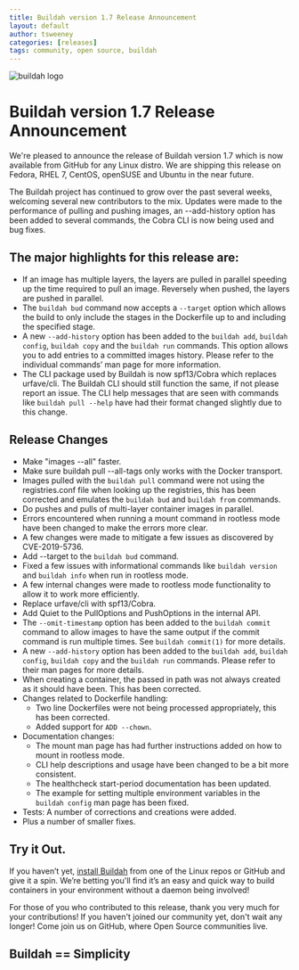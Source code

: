 ```yaml
---
title: Buildah version 1.7 Release Announcement
layout: default
author: tsweeney
categories: [releases]
tags: community, open source, buildah
---
```

![buildah logo](https://buildah.io/images/buildah.png)

# Buildah version 1.7 Release Announcement

We're pleased to announce the release of Buildah version 1.7 which is now available from GitHub for any Linux distro.  We are shipping this release on Fedora, RHEL 7, CentOS, openSUSE and Ubuntu in the near future.

The Buildah project has continued to grow over the past several weeks, welcoming several new contributors to the mix.  Updates were made to the performance of pulling and pushing images, an --add-history option has been added to several commands, the Cobra CLI is now being used and bug fixes.

<!--readmore-->
## The major highlights for this release are:

* If an image has multiple layers, the layers are pulled in parallel speeding up the time required to pull an image.  Reversely when pushed, the layers are pushed in parallel.
*  The `buildah bud` command now accepts a `--target` option which allows the build to only include the stages in the Dockerfile up to and including the specified stage.
* A new `--add-history` option has been added to the `buildah add`, `buildah config`, `buildah copy` and the `buildah run` commands.  This option allows you to add entries to a committed images history.  Please refer to the individual commands’ man page for more information.
* The CLI package used by Buildah is now spf13/Cobra which replaces urfave/cli.  The Buildah CLI should still function the same, if not please report an issue.  The CLI help messages that are seen with commands like `buildah pull --help` have had their format changed slightly due to this change.

## Release Changes
* Make "images --all" faster.
* Make sure buildah pull --all-tags only works with the Docker transport.
* Images pulled with the `buildah pull` command were not using the registries.conf file when looking up the registries, this has been corrected and emulates the `buildah bud` and `buildah from` commands.
* Do pushes and pulls of multi-layer container images in parallel.
* Errors encountered when running a mount command in rootless mode have been changed to make the errors more clear.
* A few changes were made to mitigate a few issues as discovered by CVE-2019-5736.
* Add --target to the `buildah bud` command.
* Fixed a few issues with informational commands like `buildah version` and `buildah info` when run in rootless mode.
* A few internal changes were made to rootless mode functionality to allow it to work more efficiently.
* Replace urfave/cli with spf13/Cobra.
* Add Quiet to the PullOptions and PushOptions in the internal API.
* The `--omit-timestamp` option has been added to the `buildah commit` command to allow images to have the same output if the commit command is run multiple times.  See `buildah commit(1)` for more details.
* A new `--add-history` option has been added to the `buildah add`, `buildah config`, `buildah copy` and the `buildah run` commands.  Please refer to their man pages for more details.
* When creating a container, the passed in path was not always created as it should have been.  This has been corrected.
* Changes related to Dockerfile handling:
  * Two line Dockerfiles were not being processed appropriately, this has been corrected.
  * Added support for `ADD --chown`.
* Documentation changes:
  * The mount man page has had further instructions added on how to mount in rootless mode.
  * CLI help descriptions and usage have been changed to be a bit more consistent.
  * The healthcheck start-period documentation has been updated.
  *  The example for setting multiple environment variables in the ` buildah config` man page has been fixed.
* Tests: A number of corrections and creations were added.
* Plus a number of smaller fixes.

## Try it Out.

If you haven’t yet, [install Buildah](https://github.com/containers/buildah/blob/master/install.md) from one of the Linux repos or GitHub and give it a spin.  We’re betting you'll find it’s an easy and quick way to build containers in your environment without a daemon being involved!

For those of you who contributed to this release, thank you very much for your contributions!  If you haven't joined our community yet, don't wait any longer!  Come join us on GitHub, where Open Source communities live.

## Buildah == Simplicity
